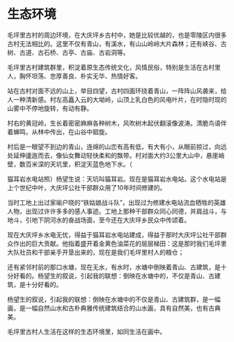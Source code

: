# 生态环境
毛坪里古村的周边环境，在大庆坪乡古村中，她是比较优越的，也是零陵区内很多古村无法相比的。这里不仅有青山，有溪水，有山山岭岭大片森林；还有峡谷、古树、古道、古石桥、古亭、古庙、古岩洞等。

毛坪里古村建筑群里，积淀着原生态传统文化，风情民俗，特别是生活在古村里人，胸怀坦荡、忠厚善良、朴实无华、热情好客。

站在古村对面不远的山上，举目四望，古村四面环绕着青山，一阵阵山风袭来，给人一种清新感。村左高矗入云的大坳岭，山顶上乳白色的风电叶片，在时隐时现的山雾中不停地旋转，有动有静。

村右的黄冠岭，生长着密密麻麻各种树木，风吹树木起伏翻滚像波涛。清脆鸟语伴着蝉鸣，从林中传出，在山谷中廻旋。

村后是一眼望不到边的青山，连绵的山峦有高有低，有大有小，从眼前掠过，向远处延伸逶迤而去，像仙女舞动轻快柔和的飘带。村对面大约3公里大山中，悬崖峭壁，数百米深的天坑里，积淀天蓝色地下水。（

猫耳岩水电站照）杨望生说：天坑叫猫耳岩。现在是猫耳岩水电站。这个水电站是上个世纪中叶，大庆坪公社干部群众用了10年时间修建的。

当时工地上出过家喻户晓的“铁姑娘战斗队”，出现过为修建水电站流血牺牲的英雄人物，出现过许许多多的感人事迹。工地上那种干部群众同心同德，并肩战斗，与地斗，引地下阴河水的奋战场面，至今还在大庆坪乡民众中传颂着。

现在大庆坪乡水电无忧，得益于猫耳岩水电站建成，得益于那时大庆坪公社干部群众作出的巨大贡献。他指着盛开着金黄色油菜花的层层梯田：这是那时我们毛坪里大队社员和干部亲手开垦出来的，现在是我们毛坪里村人的粮仓；

还有紧邻村前的那口水塘，现在无水，有水时，水塘中倒映着青山、古建筑，是十分好看的。杨望生的叙说，引起我的联想：倒映在水塘中的，不仅是青山、古建筑，是十分好看的。

杨望生的叙说，引起我的联想：倒映在水塘中的不仅是青山、古建筑群，是一幅画，是一幅自然山水和古朴典雅传统建筑结合的山水画，具有自然美，也有古典美。

毛坪里古村人生活在这样的生态环境里，如同生活在画中。